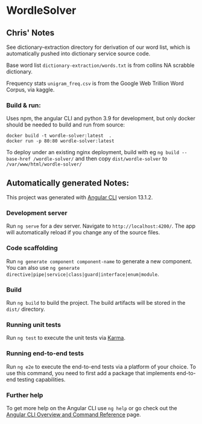 # WordleSolver

## Chris' Notes

See dictionary-extraction directory for derivation of our word list, which is automatically pushed into dictionary service source code.

Base word list `dictionary-extraction/words.txt` is from collins NA scrabble dictionary.

Frequency stats `unigram_freq.csv` is from the Google Web Trillion Word Corpus, via kaggle.

### Build & run:

Uses npm, the angular CLI and python 3.9 for development, but only docker should be needed to build and run from source:

```shell
docker build -t wordle-solver:latest  .
docker run -p 80:80 wordle-solver:latest
```

To deploy under an existing nginx deployment, build with eg `ng build --base-href /wordle-solver/` and then copy `dist/wordle-solver` to `/var/www/html/wordle-solver/`

## Automatically generated Notes:

This project was generated with [Angular CLI](https://github.com/angular/angular-cli) version 13.1.2.

### Development server

Run `ng serve` for a dev server. Navigate to `http://localhost:4200/`. The app will automatically reload if you change any of the source files.

### Code scaffolding

Run `ng generate component component-name` to generate a new component. You can also use `ng generate directive|pipe|service|class|guard|interface|enum|module`.

### Build

Run `ng build` to build the project. The build artifacts will be stored in the `dist/` directory.

### Running unit tests

Run `ng test` to execute the unit tests via [Karma](https://karma-runner.github.io).

### Running end-to-end tests

Run `ng e2e` to execute the end-to-end tests via a platform of your choice. To use this command, you need to first add a package that implements end-to-end testing capabilities.

### Further help

To get more help on the Angular CLI use `ng help` or go check out the [Angular CLI Overview and Command Reference](https://angular.io/cli) page.

